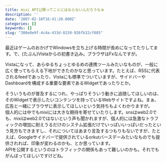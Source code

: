 ```yaml
---
title: mixi API公開ってことにはならないんだろうなぁ
description: ''
date: '2007-02-10T16:41:20.000Z'
categories: []
keywords: []
slug: "380e8e9f-4c4a-433d-8159-926fb32cf085"
---
```

最近はゲームのおかげでWindowsを立ち上げる時間が長めになってたりしてます。で、(たぶん)Vistaからの初書き込み。ブラウザはFxなんですが。

Vistaになって、あらゆるちょっとゆるめの連携ツールみたいなものが、一般に広く使ってもらえる下地ができたのかなと思っています。たとえば、RSSに代表されるfeedであったり、Vistaにも標準でついていますが、サイドバーやDashboardを構成する重要な要素であるWidgetであったりとか。

そういうものが普及するにつれ、やっぱりそういう動きに追随してほしいのは、そのWidgetで表示したいコンテンツを持っているWebサイトですよね。まぁ、広告と一緒にブラウザに表示してほしいという気持ちもよくわかりますが。  
個人的には中でもmixiには大きな期待を寄せていたりします。snsはweb2.0でも、mixiはweb2.0ではないという声も聞かれますが、個人的には急激なトラフィックの増加に耐えうるだけのシステム拡張だけでいっぱいいっぱいだったという見方もできますし、それについてはあまり言及するつもりもないですが、たとえば、Googleサイドバーで提供されているorkutバースデーみたいなものでも提供されれば、印象が変わるのかも、とか思っています。  
APIを公開するというのはトラフィックの関係もあって難しいのかも。それでもがんばってほしいですけどね。